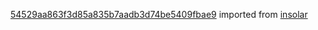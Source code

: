 [54529aa863f3d85a835b7aadb3d74be5409fbae9](https://github.com/insolar/insolar/commit/54529aa863f3d85a835b7aadb3d74be5409fbae9) imported from [insolar](https://github.com/insolar/insolar)
